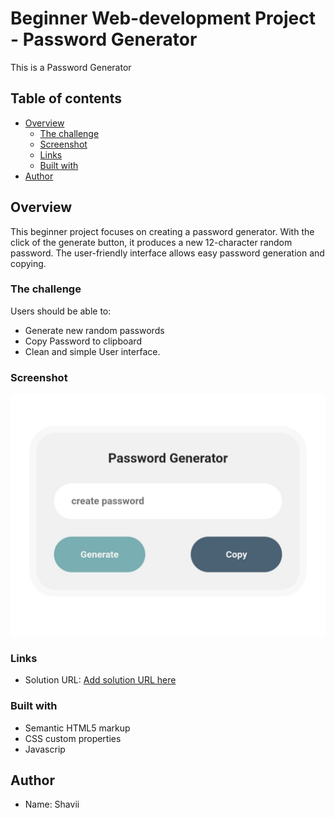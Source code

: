 # Beginner Web-development Project - Password Generator

This is a Password Generator

## Table of contents

- [Overview](#overview)
  - [The challenge](#the-challenge)
  - [Screenshot](#screenshot)
  - [Links](#links)
  - [Built with](#built-with)
- [Author](#author)

## Overview
  This beginner project focuses on creating a password generator. With the click of the generate button, it produces a new 12-character random password. The user-friendly interface allows easy password generation and copying.
  
### The challenge
Users should be able to:

- Generate new random passwords
- Copy Password to clipboard
- Clean and simple User interface.

### Screenshot

![Preview](./Screenshot.jpg)

### Links

- Solution URL: [Add solution URL here](https://sh4vii.github.io/password-generator/)

### Built with

- Semantic HTML5 markup
- CSS custom properties
- Javascrip

## Author

- Name: Shavii


